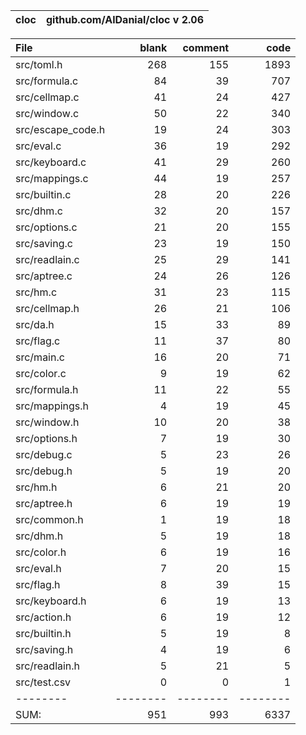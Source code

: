 cloc|github.com/AlDanial/cloc v 2.06
--- | ---

File|blank|comment|code
:-------|-------:|-------:|-------:
src/toml.h|268|155|1893
src/formula.c|84|39|707
src/cellmap.c|41|24|427
src/window.c|50|22|340
src/escape_code.h|19|24|303
src/eval.c|36|19|292
src/keyboard.c|41|29|260
src/mappings.c|44|19|257
src/builtin.c|28|20|226
src/dhm.c|32|20|157
src/options.c|21|20|155
src/saving.c|23|19|150
src/readlain.c|25|29|141
src/aptree.c|24|26|126
src/hm.c|31|23|115
src/cellmap.h|26|21|106
src/da.h|15|33|89
src/flag.c|11|37|80
src/main.c|16|20|71
src/color.c|9|19|62
src/formula.h|11|22|55
src/mappings.h|4|19|45
src/window.h|10|20|38
src/options.h|7|19|30
src/debug.c|5|23|26
src/debug.h|5|19|20
src/hm.h|6|21|20
src/aptree.h|6|19|19
src/common.h|1|19|18
src/dhm.h|5|19|18
src/color.h|6|19|16
src/eval.h|7|20|15
src/flag.h|8|39|15
src/keyboard.h|6|19|13
src/action.h|6|19|12
src/builtin.h|5|19|8
src/saving.h|4|19|6
src/readlain.h|5|21|5
src/test.csv|0|0|1
--------|--------|--------|--------
SUM:|951|993|6337
